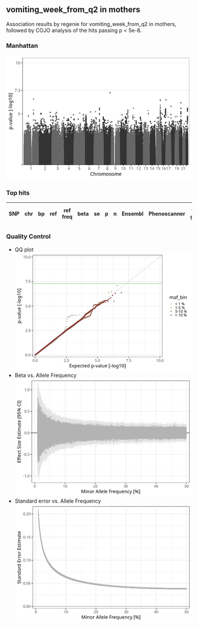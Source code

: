 ## vomiting_week_from_q2 in mothers
Association results by regenie for vomiting_week_from_q2 in mothers, followed by COJO analysis of the hits passing p < 5e-8.
### Manhattan
![](figures/pop_mothers_pheno_vomiting_week_from_q2_mh.png)
### Top hits
| SNP | chr | bp | ref | ref freq | beta | se | p | n | Ensembl | Phenoscanner | freq geno | b joint | b joint se | p joint | ld r |
| --- | --- | -- | --- | -------- | ---- | -- | - | - | ------- | ------------ | --------- | ------- | ---------- | ------- | ---- |
### Quality Control
- QQ plot
![](figures/pop_mothers_pheno_vomiting_week_from_q2_qq.png)
- Beta vs. Allele Frequency
![](figures/pop_mothers_pheno_vomiting_week_from_q2_beta_af.png)
- Standard error vs. Allele Frequency
![](figures/pop_mothers_pheno_vomiting_week_from_q2_se_af.png)
